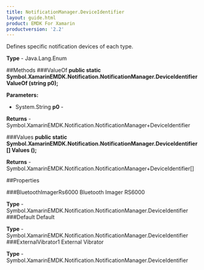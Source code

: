 ```yaml
---
title: NotificationManager.DeviceIdentifier
layout: guide.html 
product: EMDK For Xamarin 
productversion: '2.2' 
---
```

Defines specific notification devices of each type.

**Type** - Java.Lang.Enum

##Methods
###ValueOf
**public static Symbol.XamarinEMDK.Notification.NotificationManager.DeviceIdentifier ValueOf (string p0);**



**Parameters:** 

* System.String **p0** - 

**Returns** - Symbol.XamarinEMDK.Notification.NotificationManager+DeviceIdentifier

###Values
**public static Symbol.XamarinEMDK.Notification.NotificationManager.DeviceIdentifier[] Values ();**




**Returns** - Symbol.XamarinEMDK.Notification.NotificationManager+DeviceIdentifier[]

##Properties

###BluetoothImagerRs6000
Bluetooth Imager RS6000

**Type** - Symbol.XamarinEMDK.Notification.NotificationManager.DeviceIdentifier
###Default
Default

**Type** - Symbol.XamarinEMDK.Notification.NotificationManager.DeviceIdentifier
###ExternalVibrator1
External Vibrator

**Type** - Symbol.XamarinEMDK.Notification.NotificationManager.DeviceIdentifier



